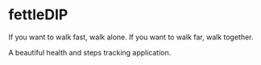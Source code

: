 # fettleDIP
If you want to walk fast, walk alone. If you want to walk far, walk together.

A beautiful health and steps tracking application.
